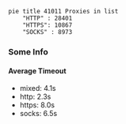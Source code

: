 
```mermaid
pie title 41011 Proxies in list
    "HTTP" : 28401
    "HTTPS": 10867
    "SOCKS" : 8973
```

### Some Info
#### Average Timeout

- mixed: 4.1s
- http: 2.3s
- https: 8.0s
- socks: 6.5s